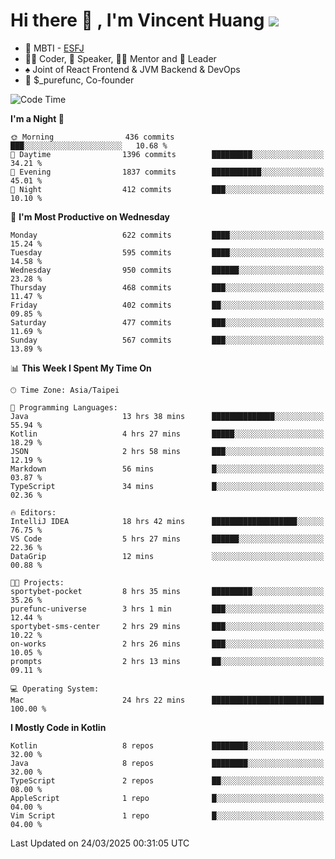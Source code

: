 # Hi there 👋 , I'm Vincent Huang ![](https://komarev.com/ghpvc/?username=Jian-Min-Huang)
- 👀 MBTI - [ESFJ](https://www.16personalities.com/esfj-personality)
- 👨‍💻 Coder, 🎤 Speaker, 👨‍🏫 Mentor and 🚀 Leader
- ♠️ Joint of React Frontend & JVM Backend & DevOps
- 💼 $_purefunc, Co-founder

<!--START_SECTION:waka-->
![Code Time](http://img.shields.io/badge/Code%20Time-5%2C012%20hrs%2039%20mins-blue)

**I'm a Night 🦉** 

```text
🌞 Morning                436 commits         ███░░░░░░░░░░░░░░░░░░░░░░   10.68 % 
🌆 Daytime                1396 commits        █████████░░░░░░░░░░░░░░░░   34.21 % 
🌃 Evening                1837 commits        ███████████░░░░░░░░░░░░░░   45.01 % 
🌙 Night                  412 commits         ███░░░░░░░░░░░░░░░░░░░░░░   10.10 % 
```
📅 **I'm Most Productive on Wednesday** 

```text
Monday                   622 commits         ████░░░░░░░░░░░░░░░░░░░░░   15.24 % 
Tuesday                  595 commits         ████░░░░░░░░░░░░░░░░░░░░░   14.58 % 
Wednesday                950 commits         ██████░░░░░░░░░░░░░░░░░░░   23.28 % 
Thursday                 468 commits         ███░░░░░░░░░░░░░░░░░░░░░░   11.47 % 
Friday                   402 commits         ██░░░░░░░░░░░░░░░░░░░░░░░   09.85 % 
Saturday                 477 commits         ███░░░░░░░░░░░░░░░░░░░░░░   11.69 % 
Sunday                   567 commits         ███░░░░░░░░░░░░░░░░░░░░░░   13.89 % 
```


📊 **This Week I Spent My Time On** 

```text
🕑︎ Time Zone: Asia/Taipei

💬 Programming Languages: 
Java                     13 hrs 38 mins      ██████████████░░░░░░░░░░░   55.94 % 
Kotlin                   4 hrs 27 mins       █████░░░░░░░░░░░░░░░░░░░░   18.29 % 
JSON                     2 hrs 58 mins       ███░░░░░░░░░░░░░░░░░░░░░░   12.19 % 
Markdown                 56 mins             █░░░░░░░░░░░░░░░░░░░░░░░░   03.87 % 
TypeScript               34 mins             █░░░░░░░░░░░░░░░░░░░░░░░░   02.36 % 

🔥 Editors: 
IntelliJ IDEA            18 hrs 42 mins      ███████████████████░░░░░░   76.75 % 
VS Code                  5 hrs 27 mins       ██████░░░░░░░░░░░░░░░░░░░   22.36 % 
DataGrip                 12 mins             ░░░░░░░░░░░░░░░░░░░░░░░░░   00.88 % 

🐱‍💻 Projects: 
sportybet-pocket         8 hrs 35 mins       █████████░░░░░░░░░░░░░░░░   35.26 % 
purefunc-universe        3 hrs 1 min         ███░░░░░░░░░░░░░░░░░░░░░░   12.44 % 
sportybet-sms-center     2 hrs 29 mins       ███░░░░░░░░░░░░░░░░░░░░░░   10.22 % 
on-works                 2 hrs 26 mins       ███░░░░░░░░░░░░░░░░░░░░░░   10.05 % 
prompts                  2 hrs 13 mins       ██░░░░░░░░░░░░░░░░░░░░░░░   09.11 % 

💻 Operating System: 
Mac                      24 hrs 22 mins      █████████████████████████   100.00 % 
```

**I Mostly Code in Kotlin** 

```text
Kotlin                   8 repos             ████████░░░░░░░░░░░░░░░░░   32.00 % 
Java                     8 repos             ████████░░░░░░░░░░░░░░░░░   32.00 % 
TypeScript               2 repos             ██░░░░░░░░░░░░░░░░░░░░░░░   08.00 % 
AppleScript              1 repo              █░░░░░░░░░░░░░░░░░░░░░░░░   04.00 % 
Vim Script               1 repo              █░░░░░░░░░░░░░░░░░░░░░░░░   04.00 % 
```




 Last Updated on 24/03/2025 00:31:05 UTC
<!--END_SECTION:waka-->
